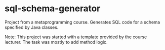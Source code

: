 # sql-schema-generator
Project from a metaprogramming course. Generates SQL code for a schema specified by Java classes.

Note: This project was started with a template provided by the course lecturer. The task was mostly to add method logic.
